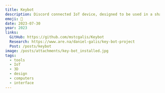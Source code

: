 ```yaml
---
title: Keybot
description: Discord connected IoT device, designed to be used in a shared workspace where only a single key is available.
emoji: 🔑
date: 2023-07-30
year: 2023
links:
  GitHub: https://github.com/mstcgalis/Keybot
  Research: https://www.are.na/daniel-galis/key-bot-project
  Post: /posts/keybot
image: /posts/attachments/key-bot_installed.jpg
tags:
  - tools
  - IoT
  - 3D
  - design
  - computers
  - interface
---
```

